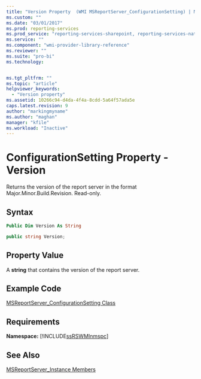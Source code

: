 ```yaml
---
title: "Version Property  (WMI MSReportServer_ConfigurationSetting) | Microsoft Docs"
ms.custom: ""
ms.date: "03/01/2017"
ms.prod: reporting-services
ms.prod_service: "reporting-services-sharepoint, reporting-services-native"
ms.service: ""
ms.component: "wmi-provider-library-reference"
ms.reviewer: ""
ms.suite: "pro-bi"
ms.technology: 


ms.tgt_pltfrm: ""
ms.topic: "article"
helpviewer_keywords: 
  - "Version property"
ms.assetid: 10266c94-d4da-4f4a-8cdd-5a64f57ada5e
caps.latest.revision: 9
author: "markingmyname"
ms.author: "maghan"
manager: "kfile"
ms.workload: "Inactive"
---
```

# ConfigurationSetting Property - Version
  Returns the version of the report server in the format Major.Minor.Build.Revision. Read-only.  
  
## Syntax  
  
```vb  
Public Dim Version As String  
```  
  
```csharp  
public string Version;  
```  
  
## Property Value  
 A **string** that contains the version of the report server.  
  
## Example Code  
 [MSReportServer_ConfigurationSetting Class](../../reporting-services/wmi-provider-library-reference/msreportserver-configurationsetting-class.md)  
  
## Requirements  
 **Namespace:** [!INCLUDE[ssRSWMInmspc](../../includes/ssrswminmspc-md.md)]  
  
## See Also  
 [MSReportServer_Instance Members](../../reporting-services/wmi-provider-library-reference/msreportserver-instance-members.md)  
  
  
